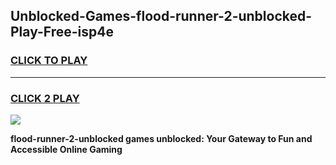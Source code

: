 
## Unblocked-Games-flood-runner-2-unblocked-Play-Free-isp4e
<h3>
<a href="https://premium76.site?title=flood-runner-2-unblocked&ref=18A1">CLICK TO PLAY</a></h3>
<hr>

<h3>
<a href="https://premium76.site?title=flood-runner-2-unblocked&ref=18A1">CLICK 2 PLAY</a>
  
</h3>

<a href="https://premium76.site?title=flood-runner-2-unblocked&ref=18A1"><img src="https://clearcache.store/games.png"></a>


**flood-runner-2-unblocked games unblocked: Your Gateway to Fun and Accessible Online Gaming**
